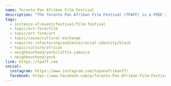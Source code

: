 ```yaml
---
name: Toronto Pan Afrikan Film Festival
description: "The Toronto Pan Afrikan Film Festival (TPAFF) is a FREE 3-day community festival held in the month of Emancipation (August) that showcases documentary films made by local Black filmmakers, alongside a curated selection of films made by international filmmakers of the diaspora. The festival shares stories that anchor the storytelling of African liberation, spirituality, Black displacement and exploitation."
tags:
  - instance-of/event/festival/film-festival
  - topic/art-form/film
  - topic/art-form/art
  - topic/cause/cultural-exchange
  - requires-refactoring/audience/racial-identity/black
  - topic/culture/african
  - neighbourhood/york/little-jamaica
  - neighbourhood/york
link: https://tpaff.com
social:
  instagram: https://www.instagram.com/topanafrikanff/
  facebook: https://www.facebook.com/p/Toronto-Pan-Afrikan-Film-Festival-100090526993190/
---
```


